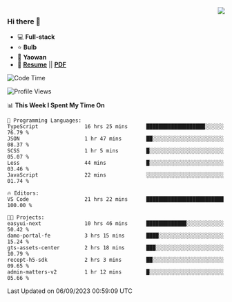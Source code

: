 <img align="right" src="https://github-readme-stats.vercel.app/api?username=LolipopJ&show_icons=true&count_private=true&hide_title=true&include_all_commits=true&theme=vue">

### Hi there 👋

- :computer: **Full-stack**
- :star: **Bulb**
- :pill: **Yaowan**
- :milky_way: [**Resume**](https://lolipopj.github.io/resume/) || [**PDF**](https://cdn.jsdelivr.net/gh/lolipopj/resume/export/resume-en.pdf)

<!--START_SECTION:waka-->
![Code Time](http://img.shields.io/badge/Code%20Time-1%2C608%20hrs%2052%20mins-blue)

![Profile Views](http://img.shields.io/badge/Profile%20Views-0-blue)

📊 **This Week I Spent My Time On** 

```text
💬 Programming Languages: 
TypeScript               16 hrs 25 mins      ███████████████████░░░░░░   76.79 % 
JSON                     1 hr 47 mins        ██░░░░░░░░░░░░░░░░░░░░░░░   08.37 % 
SCSS                     1 hr 5 mins         █░░░░░░░░░░░░░░░░░░░░░░░░   05.07 % 
Less                     44 mins             █░░░░░░░░░░░░░░░░░░░░░░░░   03.46 % 
JavaScript               22 mins             ░░░░░░░░░░░░░░░░░░░░░░░░░   01.74 % 

🔥 Editors: 
VS Code                  21 hrs 22 mins      █████████████████████████   100.00 % 

🐱‍💻 Projects: 
easyui-next              10 hrs 46 mins      █████████████░░░░░░░░░░░░   50.42 % 
damo-portal-fe           3 hrs 15 mins       ████░░░░░░░░░░░░░░░░░░░░░   15.24 % 
gts-assets-center        2 hrs 18 mins       ███░░░░░░░░░░░░░░░░░░░░░░   10.79 % 
recept-h5-sdk            2 hrs 3 mins        ██░░░░░░░░░░░░░░░░░░░░░░░   09.65 % 
admin-matters-v2         1 hr 12 mins        █░░░░░░░░░░░░░░░░░░░░░░░░   05.66 % 
```


 Last Updated on 06/09/2023 00:59:09 UTC
<!--END_SECTION:waka-->
